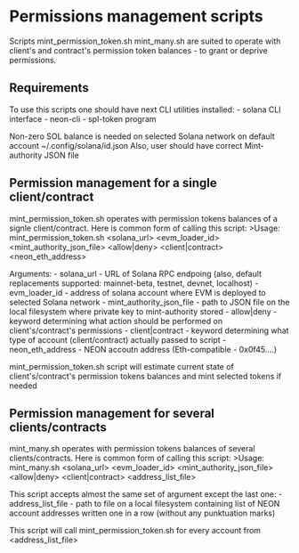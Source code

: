 # Permissions management scripts

Scripts mint_permission_token.sh mint_many.sh are suited to operate with client's and contract's permission token balances - to grant or deprive permissions.

## Requirements

To use this scripts one should have next CLI utilities installed:
    - solana CLI interface
    - neon-cli 
    - spl-token program

Non-zero SOL balance is needed on selected Solana network on default account ~/.config/solana/id.json
Also, user should have correct Mint-authority JSON file

## Permission management for a single client/contract

mint_permission_token.sh operates with permission tokens balances of a signle client/contract. Here is common form of calling this script:
    >Usage: mint_permission_token.sh <solana_url> <evm_loader_id> <mint_authority_json_file> <allow|deny> <client|contract> <neon_eth_address>

Arguments:
    - solana_url - URL of Solana RPC endpoing (also, default replacements supported: mainnet-beta, testnet, devnet, localhost)
    - evm_loader_id - address of solana account where EVM is deployed to selected Solana network
    - mint_authority_json_file - path to JSON file on the local filesystem where private key to mint-authority stored
    - allow|deny - keyword determining what action should be performed on client's/contract's permissions
    - client|contract - keyword determining what type of account (client/contract) actually passed to script
    - neon_eth_address - NEON accoutn address (Eth-compatible - 0x0f45....)

mint_permission_token.sh script will estimate current state of client's/contract's permission tokens balances and mint selected tokens if needed

## Permission management for several clients/contracts

mint_many.sh operates with permission tokens balances of several clients/contracts. Here is common form of calling this script:
    >Usage: mint_many.sh <solana_url> <evm_loader_id> <mint_authority_json_file> <allow|deny> <client|contract> <address_list_file>

This script accepts almost the same set of argument except the last one:
    - address_list_file - path to file on a local filesystem containing list of NEON account addresses written one in a row (without any punktuation marks)

This script will call mint_permission_token.sh for every account from <address_list_file>
